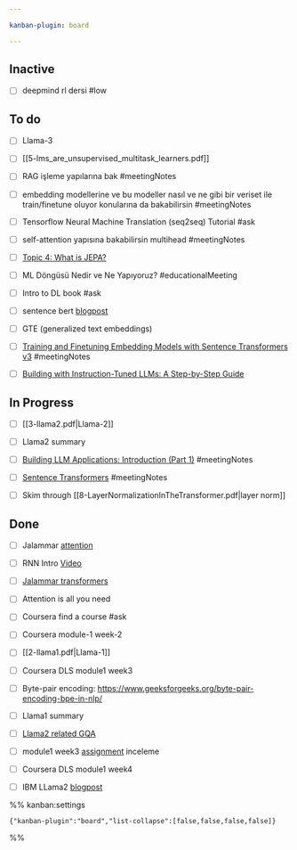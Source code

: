 ```yaml
---

kanban-plugin: board

---
```


## Inactive

- [ ] deepmind rl dersi #low


## To do

- [ ] Llama-3
- [ ] [[5-lms_are_unsupervised_multitask_learners.pdf]]
- [ ] RAG işleme yapılarına bak #meetingNotes
- [ ] embedding modellerine ve bu modeller nasıl ve ne gibi bir veriset ile train/finetune oluyor konularına da bakabilirsin #meetingNotes
- [ ] Tensorflow Neural Machine Translation (seq2seq) Tutorial #ask
- [ ] self-attention yapısına bakabilirsin multihead #meetingNotes
- [ ] [Topic 4: What is JEPA?](https://www.turingpost.com/p/jepa)
- [ ] ML Döngüsü Nedir ve Ne Yapıyoruz? #educationalMeeting
- [ ] Intro to DL book #ask
- [ ] sentence bert [blogpost](https://towardsdatascience.com/sbert-deb3d4aef8a4)
- [ ] GTE (generalized text embeddings)
- [ ] [Training and Finetuning Embedding Models with Sentence Transformers v3](https://huggingface.co/blog/train-sentence-transformers) #meetingNotes
- [ ] [Building with Instruction-Tuned LLMs: A Step-by-Step Guide](https://www.youtube.com/watch?v=eTieetk2dSw)


## In Progress

- [ ] [[3-llama2.pdf|Llama-2]]
- [ ] Llama2 summary
- [ ] [Building LLM Applications: Introduction (Part 1)](https://medium.com/@vipra_singh/building-llm-applications-introduction-part-1-1c90294b155b#4d28) #meetingNotes
- [ ] [Sentence Transformers](https://osanseviero.github.io/hackerllama/blog/posts/sentence_embeddings/#sentence-transformers) #meetingNotes
- [ ] Skim through [[8-LayerNormalizationInTheTransformer.pdf|layer norm]]


## Done

- [ ] Jalammar [attention](https://jalammar.github.io/visualizing-neural-machine-translation-mechanics-of-seq2seq-models-with-attention/)
- [ ] RNN Intro [Video](https://www.youtube.com/watch?v=UNmqTiOnRfg)
- [ ] [Jalammar transformers](https://jalammar.github.io/illustrated-transformer/)
- [ ] Attention is all you need
- [ ] Coursera find a course #ask
- [ ] Coursera module-1 week-2
- [ ] [[2-llama1.pdf|Llama-1]]
- [ ] Coursera DLS module1 week3
- [ ] Byte-pair encoding: https://www.geeksforgeeks.org/byte-pair-encoding-bpe-in-nlp/
- [ ] Llama1 summary
- [ ] [Llama2 related GQA](https://medium.com/@raisomya360/demystifying-sliding-window-grouped-query-attention-a-simpler-approach-to-efficient-neural-6fb03b7d021f)
- [ ] module1 week3 [assignment](https://github.com/abdur75648/Deep-Learning-Specialization-Coursera/blob/main/Neural%20Networks%20and%20Deep%20Learning/Week3/Planar%20data%20classification%20with%20one%20hidden%20layer/Planar_data_classification_with_onehidden_layer_v6c.ipynb) inceleme
- [ ] Coursera DLS module1 week4
- [ ] IBM LLama2 [blogpost](https://www.ibm.com/topics/llama-2)




%% kanban:settings
```
{"kanban-plugin":"board","list-collapse":[false,false,false,false]}
```
%%